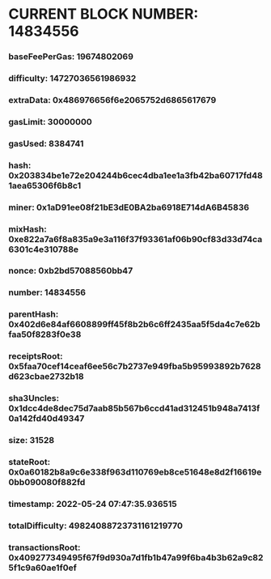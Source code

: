 # CURRENT BLOCK NUMBER: 14834556

### baseFeePerGas: 19674802069
### difficulty: 14727036561986932
### extraData: 0x486976656f6e2065752d6865617679
### gasLimit: 30000000
### gasUsed: 8384741
### hash: 0x203834be1e72e204244b6cec4dba1ee1a3fb42ba60717fd481aea65306f6b8c1
### miner: 0x1aD91ee08f21bE3dE0BA2ba6918E714dA6B45836
### mixHash: 0xe822a7a6f8a835a9e3a116f37f93361af06b90cf83d33d74ca6301c4e310788e
### nonce: 0xb2bd57088560bb47
### number: 14834556
### parentHash: 0x402d6e84af6608899ff45f8b2b6c6ff2435aa5f5da4c7e62bfaa50f8283f0e38
### receiptsRoot: 0x5faa70cef14ceaf6ee56c7b2737e949fba5b95993892b7628d623cbae2732b18
### sha3Uncles: 0x1dcc4de8dec75d7aab85b567b6ccd41ad312451b948a7413f0a142fd40d49347
### size: 31528
### stateRoot: 0x0a60182b8a9c6e338f963d110769eb8ce51648e8d2f16619e0bb090080f882fd
### timestamp: 2022-05-24 07:47:35.936515
### totalDifficulty: 49824088723731161219770
### transactionsRoot: 0x409277349495f67f9d930a7d1fb1b47a99f6ba4b3b62a9c825f1c9a60ae1f0ef
